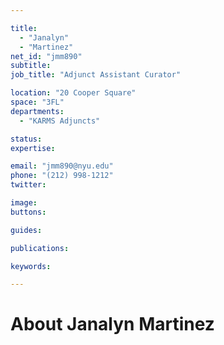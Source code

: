 ```yaml
---

title:
  - "Janalyn"
  - "Martinez"
net_id: "jmm890"
subtitle: 
job_title: "Adjunct Assistant Curator"

location: "20 Cooper Square"
space: "3FL"
departments:
  - "KARMS Adjuncts"

status: 
expertise:

email: "jmm890@nyu.edu"
phone: "(212) 998-1212"
twitter: 

image: 
buttons:

guides:

publications:

keywords:

---
```


# About Janalyn Martinez


